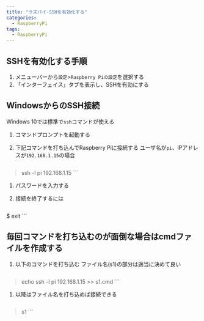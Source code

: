 ```yaml
---
title: "ラズパイ-SSHを有効化する"
categories:
  - RaspberryPi
tags:
  - RaspberryPi
---
```


## SSHを有効化する手順
1. メニューバーから`設定`>`Raspberry Piの設定`を選択する
1. 「インターフェイス」タブを表示し、SSHを有効にする

## WindowsからのSSH接続
Windows 10では標準で`ssh`コマンドが使える

1. コマンドプロンプトを起動する
1. 下記コマンドを打ち込んでRaspberry Piに接続する
   ユーザ名が`pi`、IPアドレスが`192.168.1.15`の場合

    ```powershell
> ssh -l pi 192.168.1.15
    ```
1. パスワードを入力する
1. 接続を終了するには

    ```shell
$ exit
    ```

## 毎回コマンドを打ち込むのが面倒な場合はcmdファイルを作成する

1. 以下のコマンドを打ち込む
   ファイル名(s1)の部分は適当に決めて良い

    ```powershell
> echo ssh -l pi 192.168.1.15 >> s1.cmd
    ```
1. 以降はファイル名を打ち込めば接続できる

    ```powershell
> s1
    ```
    
